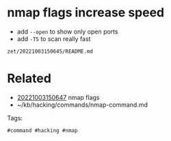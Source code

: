 # nmap flags increase speed
- add `--open` to show only open ports
- add `-T5` to scan really fast


` zet/20221003150645/README.md `

# Related

- [20221003150647](/zet/20221003150647/README.md) nmap flags
- ~/kb/hacking/commands/nmap-command.md

Tags:

    #command #hacking #nmap 

